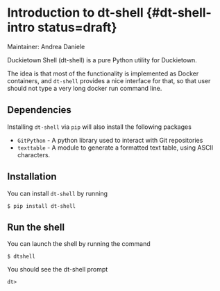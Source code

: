 # Introduction to dt-shell {#dt-shell-intro status=draft}

Maintainer: Andrea Daniele

Duckietown Shell (dt-shell) is a pure Python utility for Duckietown.

The idea is that most of the functionality is implemented as Docker containers, and
`dt-shell` provides a nice interface for that, so that user should not type a very long
docker run command line.



## Dependencies

Installing `dt-shell` via `pip` will also install the following packages

- `GitPython` - A python library used to interact with Git repositories
- `texttable` - A module to generate a formatted text table, using ASCII characters.



## Installation

You can install `dt-shell` by running

    $ pip install dt-shell



## Run the shell

You can launch the shell by running the command

    $ dtshell

You should see the dt-shell prompt

```
dt>
     
```
